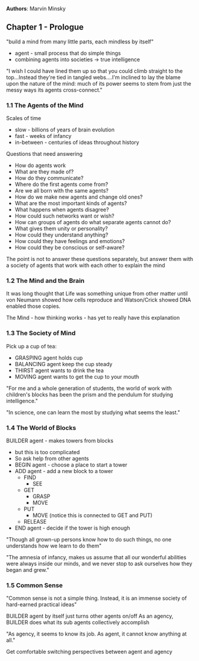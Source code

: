 **Authors**: Marvin Minsky

## Chapter 1 - Prologue

"build a mind from many little parts, each mindless by itself"
 - agent - small process that do simple things
 - combining agents into societies -> true intelligence

"I wish I could have lined them up so that you could climb straight to the top...Instead they're tied in tangled webs....I'm inclined to lay the blame upon the nature of the mind: much of its power seems to stem from just the messy ways its agents cross-connect."

### 1.1 The Agents of the Mind

Scales of time
- slow - billions of years of brain evolution
- fast - weeks of infancy
- in-between - centuries of ideas throughout history

Questions that need answering
- How do agents work
- What are they made of?
- How do they communicate?
- Where do the first agents come from?
- Are we all born with the same agents?
- How do we make new agents and change old ones?
- What are the most important kinds of agents?
- What happens when agents disagree?
- How could such networks want or wish?
- How can groups of agents do what separate agents cannot do?
- What gives them unity or personality?
- How could they understand anything?
- How could they have feelings and emotions?
- How could they be conscious or self-aware?

The point is not to answer these questions separately, but answer them with a society of agents that work with each other to explain the mind

### 1.2 The Mind and the Brain

It was long thought that Life was something unique from other matter until von Neumann showed how cells reproduce and Watson/Crick showed DNA enabled those copies.

The Mind - how thinking works - has yet to really have this explanation

### 1.3 The Society of Mind

Pick up a cup of tea:
 - GRASPING agent holds cup
 - BALANCING agent keep the cup steady
 - THIRST agent wants to drink the tea
 - MOVING agent wants to get the cup to your mouth

"For me and a whole generation of students, the world of work with children's blocks has been the prism and the pendulum for studying intelligence."

"In science, one can learn the most by studying what seems the least."

### 1.4 The World of Blocks

BUILDER agent - makes towers from blocks
- but this is too complicated
- So ask help from other agents
- BEGIN agent - choose a place to start a tower
- ADD agent - add a new block to a tower
	- FIND
		- SEE
	- GET
		- GRASP
		- MOVE
	- PUT
		- MOVE (notice this is connected to GET and PUT)
	- RELEASE
- END agent - decide if the tower is high enough

"Though all grown-up persons know how to do such things, no one understands how we learn to do them"

"The amnesia of infancy, makes us assume that all our wonderful abilities were always inside our minds, and we never stop to ask ourselves how they began and grew."

### 1.5 Common Sense

"Common sense is not a simple thing. Instead, it is an immense society of hard-earned practical ideas"

BUILDER agent by itself just turns other agents on/off
As an agency, BUILDER does what its sub agents collectively accomplish

"As agency, it seems to know its job. As agent, it cannot know anything at all."

Get comfortable switching perspectives between agent and agency